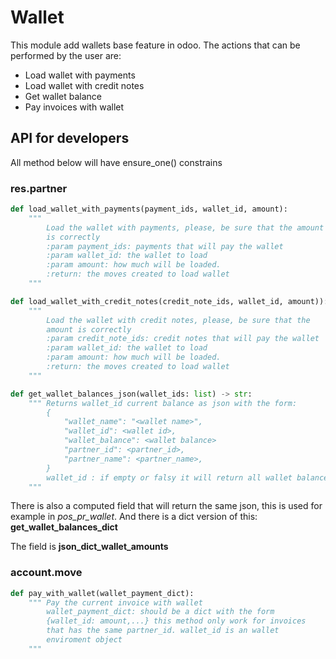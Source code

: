 # Wallet
This module add wallets base feature in odoo.
The actions that can be performed by the user are:

 - Load wallet with payments
 - Load wallet with credit notes
 - Get wallet balance
 - Pay invoices with wallet

## API for developers

All method below will have ensure_one() constrains

### res.partner


```python  
def load_wallet_with_payments(payment_ids, wallet_id, amount):  
    """ 
        Load the wallet with payments, please, be sure that the amount 
        is correctly
        :param payment_ids: payments that will pay the wallet
        :param wallet_id: the wallet to load
        :param amount: how much will be loaded.
        :return: the moves created to load wallet 
    """  
```

```python  
def load_wallet_with_credit_notes(credit_note_ids, wallet_id, amount)):
    """
        Load the wallet with credit notes, please, be sure that the 
        amount is correctly
        :param credit_note_ids: credit notes that will pay the wallet
        :param wallet_id: the wallet to load
        :param amount: how much will be loaded.
        :return: the moves created to load wallet
    """  
```

```python  
def get_wallet_balances_json(wallet_ids: list) -> str:  
    """ Returns wallet_id current balance as json with the form:
	    {
		    "wallet_name": "<wallet name>",
		    "wallet_id": <wallet id>,
			"wallet_balance": <wallet balance>
		    "partner_id": <partner_id>,
		    "partner_name": <partner_name>,
	    }
	    wallet_id : if empty or falsy it will return all wallet balances
    """ 
```
There is also a computed field that will return the same json, this is
used for example in *pos_pr_wallet*.
And there is a dict version of this: **get_wallet_balances_dict** 

The field is **json_dict_wallet_amounts**
### account.move

```python  
def pay_with_wallet(wallet_payment_dict):  
    """ Pay the current invoice with wallet 
        wallet_payment_dict: should be a dict with the form
        {wallet_id: amount,...} this method only work for invoices 
        that has the same partner_id. wallet_id is an wallet
        enviroment object
    """  
```